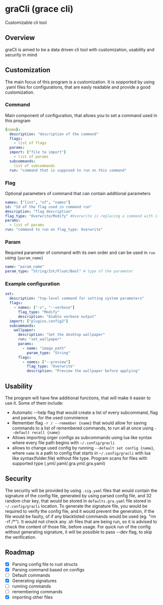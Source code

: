 # graCli (grace cli)

Customizable cli tool

## Overview

graCli is aimed to be a data driven cli tool with customization, usability and security in mind

## Customization

The main focus of this program is a customization. It is sopported by using .yaml files for configurations, that are easly readable and provide a good customization.

### Command

Main component of configuration, that allows you to set a command used in this program

```yaml
{name}:
  description: "description of the command"
  flags: 
    - list of flags
  params:
  import: ["file to import"]
    - list of params
  subcommands:
    list of subcommands
  run: "command that is supposed to run on this command"
```

### Flag

Optional parameters of command that can contain additional parameters

```yaml
names: ["list", "of", "names"]
id: "Id of the flag used in command run"
description: "flag description"
flag_type: "Overwrite/Modify" #Overwrite is replacing a command with its own run, while Moduly only modyfies the result
params:
  - list of params
run: "command to run on flag_type: Overwrite"
```

### Param

Required parameter of command with its own order and can be used in ``run`` using ``{param_name}``

```yaml
name: "param_name"
param_type: "String/Int/Float/Bool" # type of the parameter
```


### Example configuration

```yaml
set:
  description: "top-level command for setting system parameters"
  flags: 
    - names: ["-v", "--verbose"]
      flag_type: "Modify"
      description: "Enable verbose output"
  import: ["plugins.config2"]
  subcommands:
    wallpaper:
      description: "Set the desktop wallpaper"
      run: "set_wallpaper"
      params:
        - name: "image_path"
          param_type: "String"
      flags:
        - names: ["--preview"]
          flag_type: "Overwrite"
          description: "Preview the wallpaper before applying"
```

## Usability

The program will have few additional functions, that will make it easier to use it. Some of them include: 

- Automatic --help flag that would create a list of every subcommand, flag and params, for the used convinience
- Remember flag ``-r / --remember {name}`` that would allow for saving commands to a list of remembered commands, to run all at once using ``--default recall {name}``
- Allows importing orger configs as subcommands using lua like syntax where every file path begins with ``~/.config/gracli``
- allows to change used config by running ``--default set config {name}``, where ``name`` is a path to config that starts in ``~/.config/gracli`` with lua like syntax(folder.file) without file type. Program scans for files with supported type (.yml/.yaml/.gra.yml/.gra.yaml)

## Security

The security will be provided by using ``.sig.yaml`` files that would contain the signature of the config file, generated by using parsed config file, and 32 random char key, that would be stored in ``defaults.gra.yaml`` file stored in ``~/.config/gracli`` location. To generate the signature file, you would be required to verify the config file, and it would prevent the generation, if the file would be faulty, of if any blacklisted commands would be used (eg. "rm -rf /\*"). It would not check any .sh files that are being run, so it is advised to check the content of those file, before usage. For quick run of the config without generating signature, it will be possible to pass --dev flag, to skip the verification.

## Roadmap
- [x] Parsing config file to rust structs
- [x] Parsing command based on configs
- [ ] Default commands
- [x] Generating signatures
- [ ] running commands
- [ ] remembering commands
- [x] importing other files
